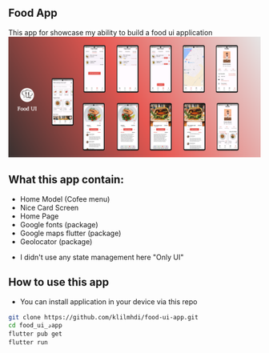 ## Food App

This app for showcase my ability to build a food ui application 
<img src="food_ui_1.png">
## What this app contain:
- Home Model (Cofee menu)
- Nice Card Screen
- Home Page
- Google fonts (package)
- Google maps flutter (package)
- Geolocator (package)
* I didn't use any state management here "Only UI"

## How to use this app
- You can install application in your device via this repo
```bash
git clone https://github.com/klilmhdi/food-ui-app.git
cd food_ui_دapp
flutter pub get
flutter run
```
